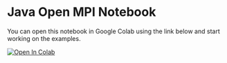 # Java Open MPI Notebook

You can open this notebook in Google Colab using the link below and start working on the examples. 

[![Open In Colab](https://colab.research.google.com/assets/colab-badge.svg)](https://colab.research.google.com/github/csinparallel/CSinParallel/blob/main/Patternlets/java-OpenMPI/notebook/Java_openmpi_patternlets.ipynb)

